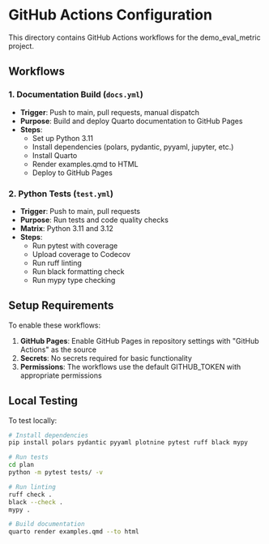 # GitHub Actions Configuration

This directory contains GitHub Actions workflows for the demo_eval_metric project.

## Workflows

### 1. Documentation Build (`docs.yml`)
- **Trigger**: Push to main, pull requests, manual dispatch
- **Purpose**: Build and deploy Quarto documentation to GitHub Pages
- **Steps**:
  - Set up Python 3.11
  - Install dependencies (polars, pydantic, pyyaml, jupyter, etc.)
  - Install Quarto
  - Render examples.qmd to HTML
  - Deploy to GitHub Pages

### 2. Python Tests (`test.yml`)
- **Trigger**: Push to main, pull requests
- **Purpose**: Run tests and code quality checks
- **Matrix**: Python 3.11 and 3.12
- **Steps**:
  - Run pytest with coverage
  - Upload coverage to Codecov
  - Run ruff linting
  - Run black formatting check
  - Run mypy type checking

## Setup Requirements

To enable these workflows:

1. **GitHub Pages**: Enable GitHub Pages in repository settings with "GitHub Actions" as the source
2. **Secrets**: No secrets required for basic functionality
3. **Permissions**: The workflows use the default GITHUB_TOKEN with appropriate permissions

## Local Testing

To test locally:
```bash
# Install dependencies
pip install polars pydantic pyyaml plotnine pytest ruff black mypy

# Run tests
cd plan
python -m pytest tests/ -v

# Run linting
ruff check .
black --check .
mypy .

# Build documentation
quarto render examples.qmd --to html
```